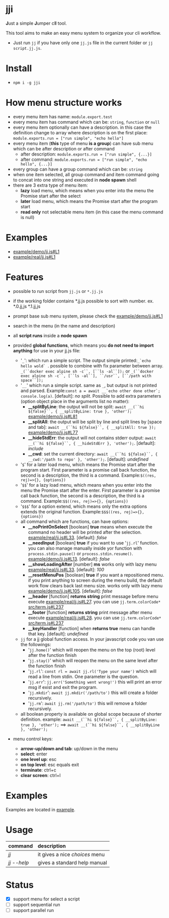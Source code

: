 # jji

**J**ust a simple **J**umper cl**I** tool.

This tool aims to make an easy menu system to organize your cli workflow.
* Just run `jj` if you have only one `jj.js` file in the current folder or `jj script.jj.js`.

# Install 
* ```npm i -g jji```

# How menu structure works
* every menu item has name: `module.export.test`
* every menu item has command which can be: `string`, `function` or `null`
* every menu item optionally can have a description. in this case the definition change to array where description is on the first place: `module.exports.run = ["run simple", "echo hello"]`
* every menu item (**this** type of menu **is a group**) can have sub menu which can be after description or after command
  * after description: `module.exports.run = ["run simple", {...}]`
  * after command: `module.exports.run = ["run simple", "echo hello", {...}]`
* every group can have a group command which can be: `string`
* when one item selected, all group command and item command going to concat into one string and executed in **node spawn** shell
* there are 3 extra type of menu item:
  * **lazy** load menu, which means when you enter into the menu the Promise start after the select
  * **later** load menu, which means the Promise start after the program start
  * **read only** not selectable menu item (in this case the menu command is null)

# Examples
* [example/demo/jj.js#L1](example/demo/jj.js#L1)
* [example/real/jj.js#L1](example/real/jj.js#L1)

# Features
* possible to run script from `jj.js` or `*.jj.js`
* if the working folder contains *.jj.js possible to sort with number. ex. *.0.jj,js *.1.jj,js
* prompt base sub menu system, please check the [example/demo/jj.js#L1](example/demo/jj.js#L1)
* search in the menu (in the name and description)
* all **script runs** inside a **node spawn**
* provided **global functions**, which means you **do not need to import anything** for use in your jj.js file:
  * '`_`': which run a simple script. The output simple printed:``_`echo hello wold` ``. possible to combine with fix parameter between array. `_(``docker exec alpine sh -c``, [``ls -al``]);` or `_(``docker exec alpine sh -c``, [``ls -al``], ``/usr``, [``/path with space``]);`
  * '`__`' which run a simple script. same as `_`, but output is not printed and parsed. Example:`` const a = await __`echo other done other`; console.log(a) ``. [default]: *no split*. Possible to add extra parameters (option object place in the arguments list no matter):
    * **__splitByLine**: the output will not be split: `await __(``hi ${false}``, { __splitByLine: true }, 'other');` [example/demo/jj.js#L81](example/demo/jj.js#L81)
    * **__splitAll**: the output will be split by line and split lines by [space and tab]: `await __(``hi ${false}``, { __splitAll: true });` [example/demo/jj.js#L77](example/demo/jj.js#L77)
    * **__hideStdErr**: the output will not contains stderr output: `await __(``hi ${false}``, { __hideStdErr }, 'other');`. [default]: *include*
    * **__cwd**: set the current directory: `await __(``hi ${false}``, { __cwd:'/path to repo' }, 'other');`. [default]: *undefined*
  * '`$`' for a later load menu, which means the Promise start after the program start. First parameter is a promise call back function, the second is  a description, the third is a command. Example:`$((res, rej)=>{}, {options})`
  * '`$$`' for a lazy load menu, which means when you enter into the menu the Promise start after the enter. First parameter is a promise call back function, the second is  a description, the third is a command. Example:`$$((res, rej)=>{}, {options})`
  * '`$$$`' for a option extend, which means only the extra options extends the original function. Example:`$$$((res, rej)=>{}, {options})`
  * all command which are functions, can have options:
    * **__noPrintOnSelect** [boolean] **true** means when execute the command no header will be printed after the selection. [example/real/jj.js#L33](example/real/jj.js#L33). [default]: *false*
    * **__needInput** [boolean] **true** if you want to use '`jj.rl`' function. you can also manage manually inside yor function with `process.stdin.pause()` or `process.stdin.resume()`.  [example/demo/jj.js#L13](example/demo/jj.js#L13). [default]: *false*
    * **__showLoadingAfter** [number] **ms** works only with lazy menu [example/real/jj.js#L33](example/real/jj.js#L33). [default]: *100*
    * **__resetMenuPos** [boolean] **true** if you want a repositioned menu. if you print anything to screen during the menu build, the default work flow clears back last menu size. works only with lazy menu [example/demo/jj.js#L105](example/demo/jj.js#L105). [default]: *false*
    * **__header** [function] **returns string** print message before menu execute [example/real/jj.js#L27](example/real/jj.js#L27). you can use `jj.term.colorCode*` [src/term.js#L237](src/term.js#L237)
    * **__footer** [function] **returns string** print message after menu execute [example/real/jj.js#L28](example/real/jj.js#L28). you can use `jj.term.colorCode*` [src/term.js#L237](src/term.js#L237)
    * **__keyHandler** [function] when **returns true** menu can handle that key. [default]: *undefined*
  * `jj` for a jj global function access. In your javascript code you van use the followings:
    * '`jj.home()`' which will reopen the menu on the top (root) level after the function finish
    * '`jj.stay()`' which will reopen the menu on the same level after the function finish
    * '`jj.rl`': `const rl = await jj.rl('Type your name')` which will read a line from stdin. One parameter is the question.
    * '`jj.err`': `jj.err('Something went wrong!')` this will print an error msg if exist and exit the program.
    * '`jj.mkdir`': `await jj.mkdir('/path/to')` this will create a folder recursively.
    * '`jj.rm`': `await jj.rm('/path/to')` this will remove a folder recursively.
  * all boolean property is available on global scope because of shorter definition. example: `await __(``hi ${false}``, { __splitByLine: true }, 'other');` ==> `await __(``hi ${false}``, { __splitByLine }, 'other');`

* menu control keys:
  * **arrow-up/down and tab**: up/down in the menu
  * **select**: enter
  * **one level up**: esc
  * **on top level**: esc equals exit
  * **terminate**: ctrl+c
  * **clear screen**: ctrl+l

# Examples

Examples are located in [example](example/demo/jj.js).

# Usage

| command        | description|
| ------------- |:-------------|
| *jj* | it gives a nice *choices* menu |
| *jj --help* | gives a standard help manual|


# Status

* [x] support menu for select a script
* [ ] support sequential run
* [ ] support parallel run
